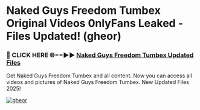# Naked Guys Freedom Tumbex Original Videos 0nlyFans Leaked - Files Updated! (gheor)

<h3>🔴 CLICK HERE 🌐==►► <a href="https://tinyurl.com/up5wt9bj" rel="nofollow">Naked Guys Freedom Tumbex Updated Files</a></h3>

Get Naked Guys Freedom Tumbex and all content. Now you can access all videos and pictures of Naked Guys Freedom Tumbex. New Updated Files 2025!

[![gheor](https://i.imgur.com/ABiUzMV.gif)](https://tinyurl.com/up5wt9bj)
